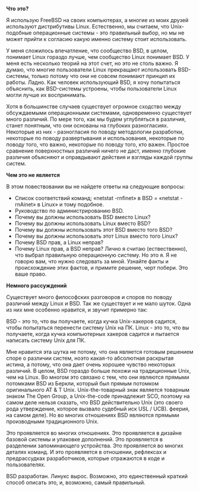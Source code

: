 
**Что это?**

Я использую FreeBSD на своих компьютерах, а многие из моих друзей используют дистрибутивы Linux. Естественно, мы считаем, что Unix-подобные операционные системы - это правильный выбор, но мы не может прийти к согласию какую именно систему стоит использовать.

У меня сложилось впечатление, что сообщество BSD, в целом, понимает Linux гораздо лучше, чем сообщество Linux понимает BSD. У меня есть несколько теорий на этот счет, но это не столь важно. Я думаю, что многие пользователи Linux прекращают использовать BSD-системы, только потому что они не совсем понимают принцип их работы. Ладно. Как человек использующий BSD, я хочу попытаться объяснить, как BSD-системы устроены, чтобы пользователи Linux могли лучше их воспринимать.

Хотя в большинстве случаев существует огромное сходство между обсуждаемыми операционными системами, одновременно существует много различий. По мере того, как мы будем углубляться в различия, станет понятным, что они основаны на глубоких разногласиях. Некоторые из них - разногласия по поводу методологии разработки, некоторые по поводу развертывания и использования, некоторые по поводу того, что важно, некоторые по поводу того, кто важен. Простое сравнение поверхностных различий ничего не даст, именно глубокие различия объясняют и оправдывают действия и взгляды каждой группы систем.

**Чем это не является**

В этом повествовании вы не найдете ответы на следующие вопросы:

* Список соответствий команд; «netstat -rnfinet» в BSD = «netstat -rnAinet» в Linux» и тому подобное.
* Руководство по администрированию BSD.
* Почему вы должны использовать BSD вместо Linux?
* Почему вы должны использовать Linux вместо BSD?
* Почему вы должны использовать этот BSD вместо того BSD?
* Почему вы должны использовать этот Linux вместо того Linux?
* Почему BSD прав, а Linux неправ?
* Почему Linux прав, а BSD неправ?
Лично я считаю (ествественно), что выбрал правильную операционную систему. Но это я. Я не говорю вам, что нужно следовать за мной. Узнайте факты и происхождение этих фактов, и примите решение, черт побери. Это ваше право.

**Немного рассуждений**

Существует много философских разговоров и споров по поводу различий между Linux и BSD. Так же существует и не мало шуток. Одна из них мне особенно нравится, и звучит примерно так:

BSD - это то, что вы получаете, когда кучка Unix-хакеров садится, чтобы попытаться перенести систему Unix на ПК. Linux - это то, что вы получаете, когда кучка компьютерных хакеров садится и пытается написать систему Unix для ПК.

Мне нравится эта шутка не потому, что она является готовым решением споре о различии систем, ноэто какая-то абсолютная раскрытая истина, а потому, что она дает очень хорошее чувство некоторых различий. В целом, BSD гораздо больше похожи на традиционные Unix, чем на Linux. Во многом это связано с тем, что они являются прямыми потомками BSD из Беркли, который был прямым потомком оригинального AT & T Unix. Unix-the-товарный знак является товарным знаком The Open Group, а Unix-the-code принадлежит SCO, поэтому на самом деле нельзя сказать, что BSD действительно Unix (это своего рода утверждение, которое вызвало судебный иск USL / UCB). феерия, на самом деле). Но во многих отношениях BSD являются прямыми производными традиционного Unix.

Это проявляется во многих отношениях. Это проявляется в дизайне базовой системы и упаковке дополнений. Это проявляется в разделении запоминающего устройства. Это проявляется во многих деталях команд. И это проявляется в отношении, рефлексах и предрассудках разработчиков, которые отражаются в коде и пользователях.

BSD разработан. Линукс вырос. Возможно, это единственный краткий способ описать это, и, возможно, самый правильный.

